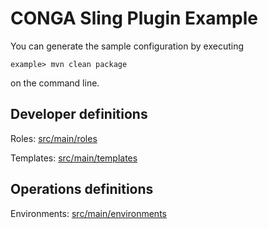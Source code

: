 CONGA Sling Plugin Example
==========================

You can generate the sample configuration by executing

```
example> mvn clean package
```

on the command line.


Developer definitions
---------------------

Roles: [src/main/roles](src/main/roles/)

Templates: [src/main/templates](src/main/templates/)


Operations definitions
-----------------------

Environments: [src/main/environments](src/main/environments/)
